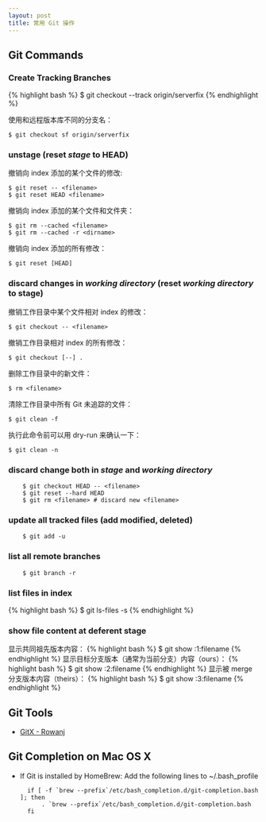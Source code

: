 ```yaml
---
layout: post
title: 常用 Git 操作
---
```


## Git Commands

### Create Tracking Branches
{% highlight bash %}
$ git checkout --track origin/serverfix
{% endhighlight %}

使用和远程版本库不同的分支名：

    $ git checkout sf origin/serverfix

### unstage (reset *stage* to HEAD)

撤销向 index 添加的某个文件的修改:

    $ git reset -- <filename>
    $ git reset HEAD <filename>

撤销向 index 添加的某个文件和文件夹：

    $ git rm --cached <filename>
    $ git rm --cached -r <dirname>

撤销向 index 添加的所有修改：

    $ git reset [HEAD]

### discard changes in *working directory* (reset *working directory* to stage)

撤销工作目录中某个文件相对 index 的修改：

    $ git checkout -- <filename>

撤销工作目录相对 index 的所有修改：

    $ git checkout [--] .

删除工作目录中的新文件：

    $ rm <filename>

清除工作目录中所有 Git 未追踪的文件：

    $ git clean -f

执行此命令前可以用 dry-run 来确认一下：

    $ git clean -n

### discard change both in *stage* and *working directory*

        $ git checkout HEAD -- <filename>
        $ git reset --hard HEAD
        $ git rm <filename> # discard new <filename>

### update all tracked files (add modified, deleted)

        $ git add -u

### list all remote branches

        $ git branch -r

### list files in index
{% highlight bash %}
$ git ls-files -s
{% endhighlight %}

### show file content at deferent stage

显示共同祖先版本内容：
{% highlight bash %}
$ git show :1:filename
{% endhighlight %}
显示目标分支版本（通常为当前分支）内容（ours）：
{% highlight bash %}
$ git show :2:filename
{% endhighlight %}
显示被 merge 分支版本内容（theirs）：
{% highlight bash %}
$ git show :3:filename
{% endhighlight %}


Git Tools
---------
+ [GitX - Rowanj](https://github.com/rowanj/gitx)


Git Completion on Mac OS X
--------------------------
+ If Git is installed by HomeBrew:
Add the following lines to ~/.bash_profile

        if [ -f `brew --prefix`/etc/bash_completion.d/git-completion.bash ]; then
            . `brew --prefix`/etc/bash_completion.d/git-completion.bash
        fi
